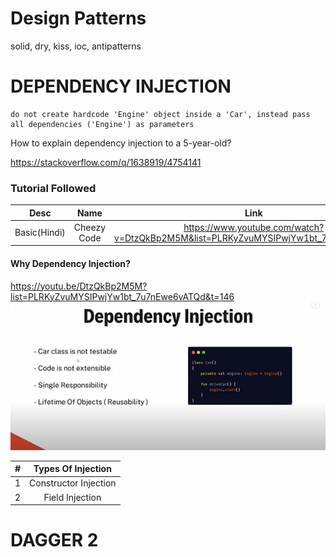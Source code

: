# Design Patterns
solid, dry, kiss, ioc, antipatterns


# DEPENDENCY INJECTION

```
do not create hardcode 'Engine' object inside a 'Car', instead pass all dependencies ('Engine') as parameters
```

How to explain dependency injection to a 5-year-old?

https://stackoverflow.com/q/1638919/4754141


### Tutorial Followed
|Desc|Name|Link|
|:-:|:-:|:-:
|Basic(Hindi)|Cheezy Code|https://www.youtube.com/watch?v=DtzQkBp2M5M&list=PLRKyZvuMYSIPwjYw1bt_7u7nEwe6vATQd

#### Why Dependency Injection?

 https://youtu.be/DtzQkBp2M5M?list=PLRKyZvuMYSIPwjYw1bt_7u7nEwe6vATQd&t=146
![why-dependency-injection](https://github.com/shanraisshan/Notes/blob/main/Android/Architecture/Design-Patterns/!/why-dependency-injection.png)

|#|Types Of Injection|
|:-:|:-:|
|1|Constructor Injection|
|2|Field Injection|

# DAGGER 2



